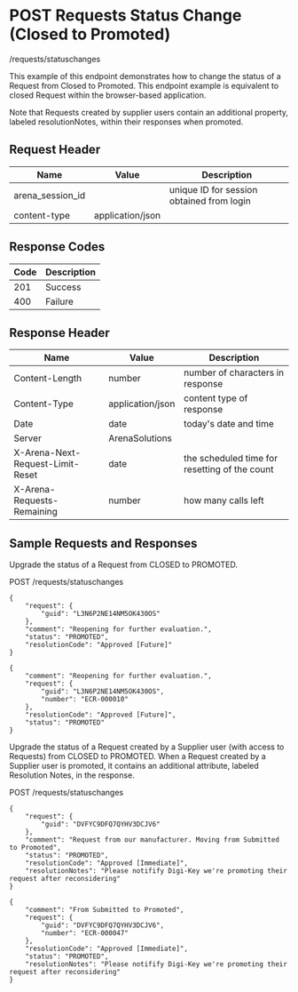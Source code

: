 # POST Requests Status Change (Closed to Promoted)


/requests/statuschanges

This example of this endpoint demonstrates how to change the status of a Request from Closed to Promoted. This endpoint example is equivalent to closed Request within the browser\-based application.

Note that Requests created by supplier users contain an additional property, labeled resolutionNotes, within their responses when promoted.

## Request Header

| Name<br> | Value<br> | Description<br> |
|  --- |  --- |  --- | 
| arena_session_id<br> |   | unique ID for session obtained from login<br> |
| content\-type<br> | application/json<br> |   |

## Response Codes

| Code<br> | Description<br> |
|  --- |  --- | 
| 201<br> | Success<br> |
| 400<br> | Failure<br> |

## Response Header

| Name<br> | Value<br> | Description<br> |
|  --- |  --- |  --- | 
| Content\-Length<br> | number<br> | number of characters in response<br> |
| Content\-Type<br> | application/json<br> | content type of response<br> |
| Date<br> | date<br> | today's date and time<br> |
| Server<br> | ArenaSolutions<br> |   |
| X\-Arena\-Next\-Request\-Limit\-Reset<br> | date<br> | the scheduled time for resetting of the count<br> |
| X\-Arena\-Requests\-Remaining<br> | number<br> | how many calls left<br> |

## Sample Requests and Responses
Upgrade the status of a Request from CLOSED to PROMOTED.



POST /requests/statuschanges



```
{
    "request": {
        "guid": "L3N6P2NE14NM5OK430OS"
    },
    "comment": "Reopening for further evaluation.",
    "status": "PROMOTED",
    "resolutionCode": "Approved [Future]"
}
```


```
{
    "comment": "Reopening for further evaluation.",
    "request": {
        "guid": "L3N6P2NE14NM5OK430OS",
        "number": "ECR-000010"
    },
    "resolutionCode": "Approved [Future]",
    "status": "PROMOTED"
}
```
Upgrade the status of a Request created by a Supplier user \(with access to Requests\) from CLOSED to PROMOTED. When a Request created by a Supplier user is promoted, it contains an additional attribute, labeled Resolution Notes, in the response.



POST /requests/statuschanges



```
{
    "request": {
        "guid": "DVFYC9DFQ7QYHV3DCJV6"
    },
    "comment": "Request from our manufacturer. Moving from Submitted to Promoted",
    "status": "PROMOTED",
    "resolutionCode": "Approved [Immediate]",
    "resolutionNotes": "Please notifify Digi-Key we're promoting their request after reconsidering"
}
```


```
{
    "comment": "From Submitted to Promoted",
    "request": {
        "guid": "DVFYC9DFQ7QYHV3DCJV6",
        "number": "ECR-000047"
    },
    "resolutionCode": "Approved [Immediate]",
    "status": "PROMOTED",
    "resolutionNotes": "Please notifify Digi-Key we're promoting their request after reconsidering"
}
```
